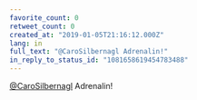 ```yaml
---
favorite_count: 0
retweet_count: 0
created_at: "2019-01-05T21:16:12.000Z"
lang: in
full_text: "@CaroSilbernagl Adrenalin!"
in_reply_to_status_id: "1081658619454783488"
---
```


[@CaroSilbernagl](https://twitter.com/CaroSilbernagl) Adrenalin!
